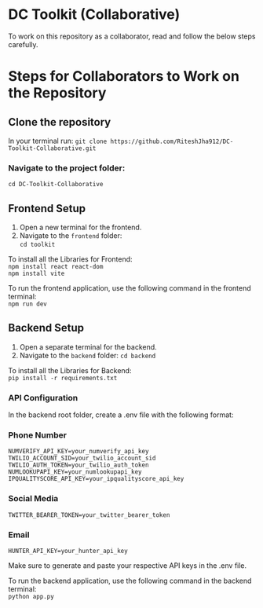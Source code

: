 # DC Toolkit (Collaborative)
To work on this repository as a collaborator, read and follow the below steps carefully.


# Steps for Collaborators to Work on the Repository
## Clone the repository 
In your terminal run: 
`git clone https://github.com/RiteshJha912/DC-Toolkit-Collaborative.git`

### Navigate to the project folder:
`cd DC-Toolkit-Collaborative`



## Frontend Setup

1. Open a new terminal for the frontend.
2. Navigate to the `frontend` folder:  
   `cd toolkit`    

To install all the Libraries for Frontend:    
`npm install react react-dom`   
`npm install vite`   

To run the frontend application, use the following command in the frontend terminal:   
`npm run dev`    





## Backend Setup
1. Open a separate terminal for the backend.
2. Navigate to the `backend` folder:
`cd backend`   

To install all the Libraries for Backend:    
`pip install -r requirements.txt`


### API Configuration
In the backend root folder, create a .env file with the following format:
### Phone Number    
`NUMVERIFY_API_KEY=your_numverify_api_key`  
`TWILIO_ACCOUNT_SID=your_twilio_account_sid`   
`TWILIO_AUTH_TOKEN=your_twilio_auth_token`   
`NUMLOOKUPAPI_KEY=your_numlookupapi_key`      
`IPQUALITYSCORE_API_KEY=your_ipqualityscore_api_key`     

### Social Media  
`TWITTER_BEARER_TOKEN=your_twitter_bearer_token`   

### Email     
`HUNTER_API_KEY=your_hunter_api_key`    

Make sure to generate and paste your respective API keys in the .env file.   

To run the backend application, use the following command in the backend terminal:   
`python app.py`    



